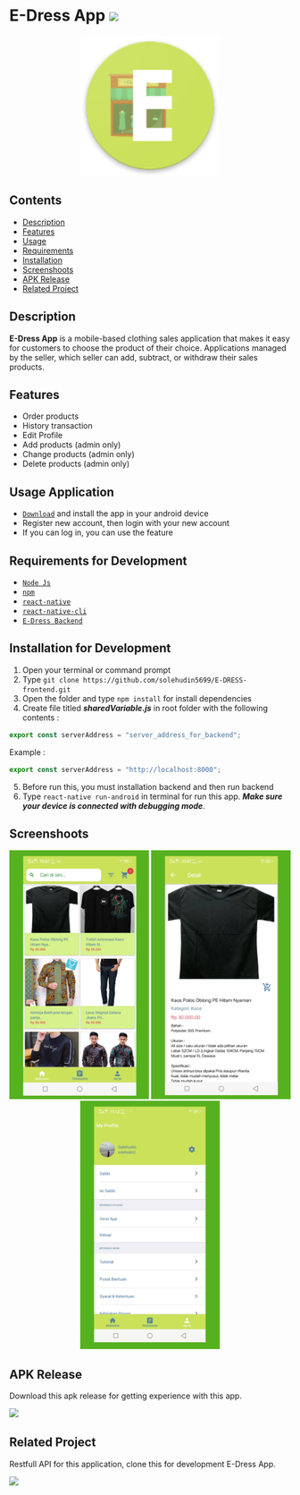 # E-Dress App <img src="https://img.shields.io/badge/Build%20with-React%20Native-61dbfb?style=popout&logo=react">

<div align="center">
    <img width="250" src="./src/assets/images/ic_launcher_round.png">
</div>

## Contents

- [Description](#description)
- [Features](#features)
- [Usage](#usage-application)
- [Requirements](#requirements-for-development)
- [Installation](#installation-for-development)
- [Screenshoots](#screenshoots)
- [APK Release](#apk-release)
- [Related Project](#related-project)

## Description

**E-Dress App** is a mobile-based clothing sales application that makes it easy for customers to choose the product of their choice. Applications managed by the seller, which seller can add, subtract, or withdraw their sales products.

## Features

- Order products
- History transaction
- Edit Profile
- Add products (admin only)
- Change products (admin only)
- Delete products (admin only)

## Usage Application

- [`Download`](#apk-release) and install the app in your android device
- Register new account, then login with your new account
- If you can log in, you can use the feature

## Requirements for Development

- [`Node Js`](https://nodejs.org/en/)
- [`npm`](https://www.npmjs.com/get-npm)
- [`react-native`](https://facebook.github.io/react-native/docs/getting-started)
- [`react-native-cli`](https://facebook.github.io/react-native/docs/getting-started)
- [`E-Dress Backend`](https://github.com/solehudin5699/E-DRESS-backend.git)

## Installation for Development

1. Open your terminal or command prompt
2. Type `git clone https://github.com/solehudin5699/E-DRESS-frontend.git`
3. Open the folder and type `npm install` for install dependencies
4. Create file titled **_sharedVariable.js_** in root folder with the following contents :

```javascript
export const serverAddress = "server_address_for_backend";
```

Example :

```javascript
export const serverAddress = "http://localhost:8000";
```

5. Before run this, you must installation backend and then run backend
6. Type `react-native run-android` in terminal for run this app. **_Make sure your device is connected with debugging mode_**.

## Screenshoots

<div align="center">
    <img width="250" src="./src/assets/images/screenshoot-1.png">   
    <img width="250" src="./src/assets/images/screenshoot-2.png">
    <img width="250" src="./src/assets/images/screenshoot-3.png">
</div>

## APK Release

Download this apk release for getting experience with this app.

<a href="http://bit.ly/edress_app">
<img src="https://img.shields.io/badge/Download%20E--Dress%20on%20the-Google%20Drive-blue.svg?style=popout&logo=google-drive"/>
</a>

## Related Project

Restfull API for this application, clone this for development E-Dress App.

<a href="https://github.com/solehudin5699/E-DRESS-backend.git">
<img src="https://img.shields.io/badge/E--Dress%20Backend-Repository-blue.svg?style=popout&logo=github"/>
</a>
